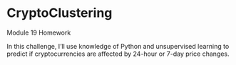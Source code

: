 # CryptoClustering
Module 19 Homework


In this challenge, I’ll use knowledge of Python and unsupervised learning to predict if cryptocurrencies are affected by 24-hour or 7-day price changes.
